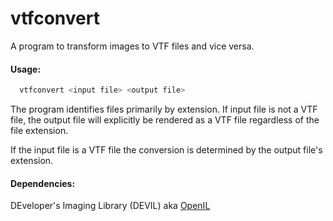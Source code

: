 # vtfconvert
A program to transform images to VTF files and vice versa.

#### Usage:
```bash
  vtfconvert <input file> <output file>
```

The program identifies files primarily by extension. If input file is not a VTF file,
the output file will explicitly be rendered as a VTF file regardless of the file extension.

If the input file is a VTF file the conversion is determined by the output file's extension.

#### Dependencies:
DEveloper's Imaging Library (DEVIL) aka [OpenIL](http://openil.sourceforge.net/)
